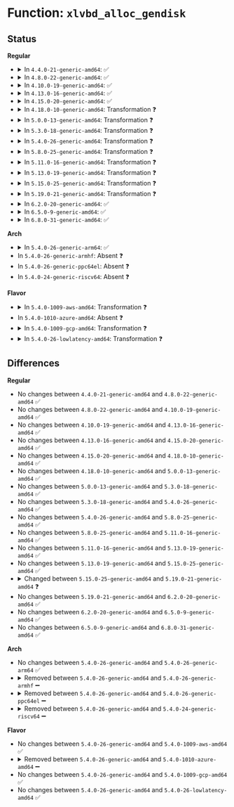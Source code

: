 # Function: <code>xlvbd_alloc_gendisk</code>

## Status
<b>Regular</b>
<ul>
<li>
<details>
<summary>In <code>4.4.0-21-generic-amd64</code>: ✅</summary>

```c
int xlvbd_alloc_gendisk(blkif_sector_t capacity, struct blkfront_info * info, u16 vdisk_info, u16 sector_size, unsigned int physical_sector_size)
```

```json
{
  "name": "xlvbd_alloc_gendisk",
  "collision_type": "Unique Static",
  "inline_type": "No",
  "funcs": [
    {
      "addr": 18446744071584560464,
      "name": "xlvbd_alloc_gendisk",
      "external": false,
      "loc": "drivers/block/xen-blkfront.c:930",
      "file": "drivers/block/xen-blkfront.c",
      "inline": "seen, unknown",
      "caller_inline": [],
      "caller_func": [
        "drivers/block/xen-blkfront.c:blkback_changed"
      ]
    }
  ],
  "symbols": [
    {
      "addr": 18446744071584560464,
      "name": "xlvbd_alloc_gendisk",
      "section": ".text",
      "bind": "STB_LOCAL",
      "size": 2030
    }
  ]
}
```
</details>
</li>
<li>
<details>
<summary>In <code>4.8.0-22-generic-amd64</code>: ✅</summary>

```c
int xlvbd_alloc_gendisk(blkif_sector_t capacity, struct blkfront_info * info, u16 vdisk_info, u16 sector_size, unsigned int physical_sector_size)
```

```json
{
  "name": "xlvbd_alloc_gendisk",
  "collision_type": "Unique Static",
  "inline_type": "No",
  "funcs": [
    {
      "addr": 18446744071584916912,
      "name": "xlvbd_alloc_gendisk",
      "external": false,
      "loc": "drivers/block/xen-blkfront.c:1083",
      "file": "drivers/block/xen-blkfront.c",
      "inline": "seen, unknown",
      "caller_inline": [],
      "caller_func": [
        "drivers/block/xen-blkfront.c:blkback_changed"
      ]
    }
  ],
  "symbols": [
    {
      "addr": 18446744071584916912,
      "name": "xlvbd_alloc_gendisk",
      "section": ".text",
      "bind": "STB_LOCAL",
      "size": 1836
    }
  ]
}
```
</details>
</li>
<li>
<details>
<summary>In <code>4.10.0-19-generic-amd64</code>: ✅</summary>

```c
int xlvbd_alloc_gendisk(blkif_sector_t capacity, struct blkfront_info * info, u16 vdisk_info, u16 sector_size, unsigned int physical_sector_size)
```

```json
{
  "name": "xlvbd_alloc_gendisk",
  "collision_type": "Unique Static",
  "inline_type": "No",
  "funcs": [
    {
      "addr": 18446744071585100304,
      "name": "xlvbd_alloc_gendisk",
      "external": false,
      "loc": "drivers/block/xen-blkfront.c:1082",
      "file": "drivers/block/xen-blkfront.c",
      "inline": "seen, unknown",
      "caller_inline": [],
      "caller_func": [
        "drivers/block/xen-blkfront.c:blkfront_connect"
      ]
    }
  ],
  "symbols": [
    {
      "addr": 18446744071585100304,
      "name": "xlvbd_alloc_gendisk",
      "section": ".text",
      "bind": "STB_LOCAL",
      "size": 1809
    }
  ]
}
```
</details>
</li>
<li>
<details>
<summary>In <code>4.13.0-16-generic-amd64</code>: ✅</summary>

```c
int xlvbd_alloc_gendisk(blkif_sector_t capacity, struct blkfront_info * info, u16 vdisk_info, u16 sector_size, unsigned int physical_sector_size)
```

```json
{
  "name": "xlvbd_alloc_gendisk",
  "collision_type": "Unique Static",
  "inline_type": "No",
  "funcs": [
    {
      "addr": 18446744071585188384,
      "name": "xlvbd_alloc_gendisk",
      "external": false,
      "loc": "drivers/block/xen-blkfront.c:1092",
      "file": "drivers/block/xen-blkfront.c",
      "inline": "seen, unknown",
      "caller_inline": [],
      "caller_func": [
        "drivers/block/xen-blkfront.c:blkback_changed"
      ]
    }
  ],
  "symbols": [
    {
      "addr": 18446744071585188384,
      "name": "xlvbd_alloc_gendisk",
      "section": ".text",
      "bind": "STB_LOCAL",
      "size": 1889
    }
  ]
}
```
</details>
</li>
<li>
<details>
<summary>In <code>4.15.0-20-generic-amd64</code>: ✅</summary>

```c
int xlvbd_alloc_gendisk(blkif_sector_t capacity, struct blkfront_info * info, u16 vdisk_info, u16 sector_size, unsigned int physical_sector_size)
```

```json
{
  "name": "xlvbd_alloc_gendisk",
  "collision_type": "Unique Static",
  "inline_type": "No",
  "funcs": [
    {
      "addr": 18446744071585616640,
      "name": "xlvbd_alloc_gendisk",
      "external": false,
      "loc": "drivers/block/xen-blkfront.c:1092",
      "file": "drivers/block/xen-blkfront.c",
      "inline": "seen, unknown",
      "caller_inline": [],
      "caller_func": [
        "drivers/block/xen-blkfront.c:blkback_changed"
      ]
    }
  ],
  "symbols": [
    {
      "addr": 18446744071585616640,
      "name": "xlvbd_alloc_gendisk",
      "section": ".text",
      "bind": "STB_LOCAL",
      "size": 1803
    }
  ]
}
```
</details>
</li>
<li>
<details>
<summary>In <code>4.18.0-10-generic-amd64</code>: Transformation ❓</summary>

```c
int xlvbd_alloc_gendisk(blkif_sector_t capacity, struct blkfront_info * info, u16 vdisk_info, u16 sector_size, unsigned int physical_sector_size)
```

```json
{
  "name": "xlvbd_alloc_gendisk",
  "collision_type": "Unique Static",
  "inline_type": "No",
  "funcs": [
    {
      "addr": 0,
      "name": "xlvbd_alloc_gendisk",
      "external": false,
      "loc": "drivers/block/xen-blkfront.c:1092",
      "file": "drivers/block/xen-blkfront.c",
      "inline": "seen, unknown",
      "caller_inline": [],
      "caller_func": [
        "drivers/block/xen-blkfront.c:blkback_changed"
      ]
    }
  ],
  "symbols": [
    {
      "addr": 18446744071585867168,
      "name": "xlvbd_alloc_gendisk",
      "section": ".text",
      "bind": "STB_LOCAL",
      "size": 1730
    },
    {
      "addr": 18446744071585870641,
      "name": "xlvbd_alloc_gendisk.cold.26",
      "section": ".text",
      "bind": "STB_LOCAL",
      "size": 50
    }
  ]
}
```
</details>
</li>
<li>
<details>
<summary>In <code>5.0.0-13-generic-amd64</code>: Transformation ❓</summary>

```c
int xlvbd_alloc_gendisk(blkif_sector_t capacity, struct blkfront_info * info, u16 vdisk_info, u16 sector_size, unsigned int physical_sector_size)
```

```json
{
  "name": "xlvbd_alloc_gendisk",
  "collision_type": "Unique Static",
  "inline_type": "No",
  "funcs": [
    {
      "addr": 0,
      "name": "xlvbd_alloc_gendisk",
      "external": false,
      "loc": "drivers/block/xen-blkfront.c:1091",
      "file": "drivers/block/xen-blkfront.c",
      "inline": "seen, unknown",
      "caller_inline": [],
      "caller_func": [
        "drivers/block/xen-blkfront.c:blkback_changed"
      ]
    }
  ],
  "symbols": [
    {
      "addr": 18446744071585995904,
      "name": "xlvbd_alloc_gendisk",
      "section": ".text",
      "bind": "STB_LOCAL",
      "size": 1739
    },
    {
      "addr": 18446744071586006419,
      "name": "xlvbd_alloc_gendisk.cold.28",
      "section": ".text",
      "bind": "STB_LOCAL",
      "size": 50
    }
  ]
}
```
</details>
</li>
<li>
<details>
<summary>In <code>5.3.0-18-generic-amd64</code>: Transformation ❓</summary>

```c
int xlvbd_alloc_gendisk(blkif_sector_t capacity, struct blkfront_info * info, u16 vdisk_info, u16 sector_size, unsigned int physical_sector_size)
```

```json
{
  "name": "xlvbd_alloc_gendisk",
  "collision_type": "Unique Static",
  "inline_type": "No",
  "funcs": [
    {
      "addr": 0,
      "name": "xlvbd_alloc_gendisk",
      "external": false,
      "loc": "drivers/block/xen-blkfront.c:1091",
      "file": "drivers/block/xen-blkfront.c",
      "inline": "seen, unknown",
      "caller_inline": [],
      "caller_func": [
        "drivers/block/xen-blkfront.c:blkfront_connect"
      ]
    }
  ],
  "symbols": [
    {
      "addr": 18446744071586239632,
      "name": "xlvbd_alloc_gendisk",
      "section": ".text",
      "bind": "STB_LOCAL",
      "size": 1750
    },
    {
      "addr": 18446744071586250147,
      "name": "xlvbd_alloc_gendisk.cold",
      "section": ".text",
      "bind": "STB_LOCAL",
      "size": 93
    }
  ]
}
```
</details>
</li>
<li>
<details>
<summary>In <code>5.4.0-26-generic-amd64</code>: Transformation ❓</summary>

```c
int xlvbd_alloc_gendisk(blkif_sector_t capacity, struct blkfront_info * info, u16 vdisk_info, u16 sector_size, unsigned int physical_sector_size)
```

```json
{
  "name": "xlvbd_alloc_gendisk",
  "collision_type": "Unique Static",
  "inline_type": "No",
  "funcs": [
    {
      "addr": 0,
      "name": "xlvbd_alloc_gendisk",
      "external": false,
      "loc": "drivers/block/xen-blkfront.c:1091",
      "file": "drivers/block/xen-blkfront.c",
      "inline": "seen, unknown",
      "caller_inline": [],
      "caller_func": [
        "drivers/block/xen-blkfront.c:blkfront_connect"
      ]
    }
  ],
  "symbols": [
    {
      "addr": 18446744071586387856,
      "name": "xlvbd_alloc_gendisk",
      "section": ".text",
      "bind": "STB_LOCAL",
      "size": 1750
    },
    {
      "addr": 18446744071586398349,
      "name": "xlvbd_alloc_gendisk.cold",
      "section": ".text",
      "bind": "STB_LOCAL",
      "size": 93
    }
  ]
}
```
</details>
</li>
<li>
<details>
<summary>In <code>5.8.0-25-generic-amd64</code>: Transformation ❓</summary>

```c
int xlvbd_alloc_gendisk(blkif_sector_t capacity, struct blkfront_info * info, u16 vdisk_info, u16 sector_size, unsigned int physical_sector_size)
```

```json
{
  "name": "xlvbd_alloc_gendisk",
  "collision_type": "Unique Static",
  "inline_type": "No",
  "funcs": [
    {
      "addr": 0,
      "name": "xlvbd_alloc_gendisk",
      "external": false,
      "loc": "drivers/block/xen-blkfront.c:1101",
      "file": "drivers/block/xen-blkfront.c",
      "inline": "seen, unknown",
      "caller_inline": [],
      "caller_func": [
        "drivers/block/xen-blkfront.c:blkfront_connect"
      ]
    }
  ],
  "symbols": [
    {
      "addr": 18446744071587166432,
      "name": "xlvbd_alloc_gendisk",
      "section": ".text",
      "bind": "STB_LOCAL",
      "size": 751
    },
    {
      "addr": 18446744071587174004,
      "name": "xlvbd_alloc_gendisk.cold",
      "section": ".text",
      "bind": "STB_LOCAL",
      "size": 90
    }
  ]
}
```
</details>
</li>
<li>
<details>
<summary>In <code>5.11.0-16-generic-amd64</code>: Transformation ❓</summary>

```c
int xlvbd_alloc_gendisk(blkif_sector_t capacity, struct blkfront_info * info, u16 vdisk_info, u16 sector_size, unsigned int physical_sector_size)
```

```json
{
  "name": "xlvbd_alloc_gendisk",
  "collision_type": "Unique Static",
  "inline_type": "No",
  "funcs": [
    {
      "addr": 0,
      "name": "xlvbd_alloc_gendisk",
      "external": false,
      "loc": "drivers/block/xen-blkfront.c:1102",
      "file": "drivers/block/xen-blkfront.c",
      "inline": "seen, unknown",
      "caller_inline": [],
      "caller_func": [
        "drivers/block/xen-blkfront.c:blkfront_connect"
      ]
    }
  ],
  "symbols": [
    {
      "addr": 18446744071587250656,
      "name": "xlvbd_alloc_gendisk",
      "section": ".text",
      "bind": "STB_LOCAL",
      "size": 743
    },
    {
      "addr": 18446744071591492951,
      "name": "xlvbd_alloc_gendisk.cold",
      "section": ".text",
      "bind": "STB_LOCAL",
      "size": 90
    }
  ]
}
```
</details>
</li>
<li>
<details>
<summary>In <code>5.13.0-19-generic-amd64</code>: Transformation ❓</summary>

```c
int xlvbd_alloc_gendisk(blkif_sector_t capacity, struct blkfront_info * info, u16 vdisk_info, u16 sector_size, unsigned int physical_sector_size)
```

```json
{
  "name": "xlvbd_alloc_gendisk",
  "collision_type": "Unique Static",
  "inline_type": "No",
  "funcs": [
    {
      "addr": 0,
      "name": "xlvbd_alloc_gendisk",
      "external": false,
      "loc": "drivers/block/xen-blkfront.c:1102",
      "file": "drivers/block/xen-blkfront.c",
      "inline": "seen, unknown",
      "caller_inline": [],
      "caller_func": [
        "drivers/block/xen-blkfront.c:blkfront_connect"
      ]
    }
  ],
  "symbols": [
    {
      "addr": 18446744071587139456,
      "name": "xlvbd_alloc_gendisk",
      "section": ".text",
      "bind": "STB_LOCAL",
      "size": 745
    },
    {
      "addr": 18446744071591436027,
      "name": "xlvbd_alloc_gendisk.cold",
      "section": ".text",
      "bind": "STB_LOCAL",
      "size": 90
    }
  ]
}
```
</details>
</li>
<li>
<details>
<summary>In <code>5.15.0-25-generic-amd64</code>: Transformation ❓</summary>

```c
int xlvbd_alloc_gendisk(blkif_sector_t capacity, struct blkfront_info * info, u16 vdisk_info, u16 sector_size, unsigned int physical_sector_size)
```

```json
{
  "name": "xlvbd_alloc_gendisk",
  "collision_type": "Unique Static",
  "inline_type": "No",
  "funcs": [
    {
      "addr": 0,
      "name": "xlvbd_alloc_gendisk",
      "external": false,
      "loc": "drivers/block/xen-blkfront.c:1059",
      "file": "drivers/block/xen-blkfront.c",
      "inline": "seen, unknown",
      "caller_inline": [],
      "caller_func": [
        "drivers/block/xen-blkfront.c:blkfront_connect"
      ]
    }
  ],
  "symbols": [
    {
      "addr": 18446744071587713824,
      "name": "xlvbd_alloc_gendisk",
      "section": ".text",
      "bind": "STB_LOCAL",
      "size": 1540
    },
    {
      "addr": 18446744071592500301,
      "name": "xlvbd_alloc_gendisk.cold",
      "section": ".text",
      "bind": "STB_LOCAL",
      "size": 93
    }
  ]
}
```
</details>
</li>
<li>
<details>
<summary>In <code>5.19.0-21-generic-amd64</code>: Transformation ❓</summary>

```c
int xlvbd_alloc_gendisk(blkif_sector_t capacity, struct blkfront_info * info, u16 sector_size, unsigned int physical_sector_size)
```

```json
{
  "name": "xlvbd_alloc_gendisk",
  "collision_type": "Unique Static",
  "inline_type": "No",
  "funcs": [
    {
      "addr": 0,
      "name": "xlvbd_alloc_gendisk",
      "external": false,
      "loc": "drivers/block/xen-blkfront.c:1065",
      "file": "drivers/block/xen-blkfront.c",
      "inline": "seen, unknown",
      "caller_inline": [],
      "caller_func": [
        "drivers/block/xen-blkfront.c:blkfront_connect"
      ]
    }
  ],
  "symbols": [
    {
      "addr": 18446744071589053856,
      "name": "xlvbd_alloc_gendisk",
      "section": ".text",
      "bind": "STB_LOCAL",
      "size": 1524
    },
    {
      "addr": 18446744071594370251,
      "name": "xlvbd_alloc_gendisk.cold",
      "section": ".text",
      "bind": "STB_LOCAL",
      "size": 74
    }
  ]
}
```
</details>
</li>
<li>
<details>
<summary>In <code>6.2.0-20-generic-amd64</code>: ✅</summary>

```c
int xlvbd_alloc_gendisk(blkif_sector_t capacity, struct blkfront_info * info, u16 sector_size, unsigned int physical_sector_size)
```

```json
{
  "name": "xlvbd_alloc_gendisk",
  "collision_type": "Unique Static",
  "inline_type": "No",
  "funcs": [
    {
      "addr": 18446744071590583264,
      "name": "xlvbd_alloc_gendisk",
      "external": false,
      "loc": "drivers/block/xen-blkfront.c:1068",
      "file": "drivers/block/xen-blkfront.c",
      "inline": "seen, unknown",
      "caller_inline": [],
      "caller_func": [
        "drivers/block/xen-blkfront.c:blkfront_connect"
      ]
    }
  ],
  "symbols": [
    {
      "addr": 18446744071590583264,
      "name": "xlvbd_alloc_gendisk",
      "section": ".text",
      "bind": "STB_LOCAL",
      "size": 1633
    }
  ]
}
```
</details>
</li>
<li>
<details>
<summary>In <code>6.5.0-9-generic-amd64</code>: ✅</summary>

```c
int xlvbd_alloc_gendisk(blkif_sector_t capacity, struct blkfront_info * info, u16 sector_size, unsigned int physical_sector_size)
```

```json
{
  "name": "xlvbd_alloc_gendisk",
  "collision_type": "Unique Static",
  "inline_type": "No",
  "funcs": [
    {
      "addr": 18446744071590924928,
      "name": "xlvbd_alloc_gendisk",
      "external": false,
      "loc": "drivers/block/xen-blkfront.c:1069",
      "file": "drivers/block/xen-blkfront.c",
      "inline": "seen, unknown",
      "caller_inline": [],
      "caller_func": [
        "drivers/block/xen-blkfront.c:blkfront_connect"
      ]
    }
  ],
  "symbols": [
    {
      "addr": 18446744071590924928,
      "name": "xlvbd_alloc_gendisk",
      "section": ".text",
      "bind": "STB_LOCAL",
      "size": 1675
    }
  ]
}
```
</details>
</li>
<li>
<details>
<summary>In <code>6.8.0-31-generic-amd64</code>: ✅</summary>

```c
int xlvbd_alloc_gendisk(blkif_sector_t capacity, struct blkfront_info * info, u16 sector_size, unsigned int physical_sector_size)
```

```json
{
  "name": "xlvbd_alloc_gendisk",
  "collision_type": "Unique Static",
  "inline_type": "No",
  "funcs": [
    {
      "addr": 18446744071591268752,
      "name": "xlvbd_alloc_gendisk",
      "external": false,
      "loc": "drivers/block/xen-blkfront.c:1069",
      "file": "drivers/block/xen-blkfront.c",
      "inline": "seen, unknown",
      "caller_inline": [],
      "caller_func": [
        "drivers/block/xen-blkfront.c:blkfront_connect"
      ]
    }
  ],
  "symbols": [
    {
      "addr": 18446744071591268752,
      "name": "xlvbd_alloc_gendisk",
      "section": ".text",
      "bind": "STB_LOCAL",
      "size": 1675
    }
  ]
}
```
</details>
</li>
</ul>
<b>Arch</b>
<ul>
<li>
<details>
<summary>In <code>5.4.0-26-generic-arm64</code>: ✅</summary>

```c
int xlvbd_alloc_gendisk(blkif_sector_t capacity, struct blkfront_info * info, u16 vdisk_info, u16 sector_size, unsigned int physical_sector_size)
```

```json
{
  "name": "xlvbd_alloc_gendisk",
  "collision_type": "Unique Static",
  "inline_type": "No",
  "funcs": [
    {
      "addr": 18446603336499236800,
      "name": "xlvbd_alloc_gendisk",
      "external": false,
      "loc": "drivers/block/xen-blkfront.c:1091",
      "file": "drivers/block/xen-blkfront.c",
      "inline": "seen, unknown",
      "caller_inline": [],
      "caller_func": [
        "drivers/block/xen-blkfront.c:blkfront_connect"
      ]
    }
  ],
  "symbols": [
    {
      "addr": 18446603336499236800,
      "name": "xlvbd_alloc_gendisk",
      "section": ".text",
      "bind": "STB_LOCAL",
      "size": 1880
    }
  ]
}
```
</details>
</li>
<li>
In <code>5.4.0-26-generic-armhf</code>: Absent ❓
</li>
<li>
In <code>5.4.0-26-generic-ppc64el</code>: Absent ❓
</li>
<li>
In <code>5.4.0-24-generic-riscv64</code>: Absent ❓
</li>
</ul>
<b>Flavor</b>
<ul>
<li>
<details>
<summary>In <code>5.4.0-1009-aws-amd64</code>: Transformation ❓</summary>

```c
int xlvbd_alloc_gendisk(blkif_sector_t capacity, struct blkfront_info * info, u16 vdisk_info, u16 sector_size, unsigned int physical_sector_size)
```

```json
{
  "name": "xlvbd_alloc_gendisk",
  "collision_type": "Unique Static",
  "inline_type": "No",
  "funcs": [
    {
      "addr": 0,
      "name": "xlvbd_alloc_gendisk",
      "external": false,
      "loc": "drivers/block/xen-blkfront.c:1107",
      "file": "drivers/block/xen-blkfront.c",
      "inline": "seen, unknown",
      "caller_inline": [],
      "caller_func": [
        "drivers/block/xen-blkfront.c:blkfront_connect"
      ]
    }
  ],
  "symbols": [
    {
      "addr": 18446744071586150144,
      "name": "xlvbd_alloc_gendisk",
      "section": ".text",
      "bind": "STB_LOCAL",
      "size": 1787
    },
    {
      "addr": 18446744071586160929,
      "name": "xlvbd_alloc_gendisk.cold",
      "section": ".text",
      "bind": "STB_LOCAL",
      "size": 93
    }
  ]
}
```
</details>
</li>
<li>
In <code>5.4.0-1010-azure-amd64</code>: Absent ❓
</li>
<li>
<details>
<summary>In <code>5.4.0-1009-gcp-amd64</code>: Transformation ❓</summary>

```c
int xlvbd_alloc_gendisk(blkif_sector_t capacity, struct blkfront_info * info, u16 vdisk_info, u16 sector_size, unsigned int physical_sector_size)
```

```json
{
  "name": "xlvbd_alloc_gendisk",
  "collision_type": "Unique Static",
  "inline_type": "No",
  "funcs": [
    {
      "addr": 0,
      "name": "xlvbd_alloc_gendisk",
      "external": false,
      "loc": "drivers/block/xen-blkfront.c:1091",
      "file": "drivers/block/xen-blkfront.c",
      "inline": "seen, unknown",
      "caller_inline": [],
      "caller_func": [
        "drivers/block/xen-blkfront.c:blkfront_connect"
      ]
    }
  ],
  "symbols": [
    {
      "addr": 18446744071586335824,
      "name": "xlvbd_alloc_gendisk",
      "section": ".text",
      "bind": "STB_LOCAL",
      "size": 1750
    },
    {
      "addr": 18446744071586346317,
      "name": "xlvbd_alloc_gendisk.cold",
      "section": ".text",
      "bind": "STB_LOCAL",
      "size": 93
    }
  ]
}
```
</details>
</li>
<li>
<details>
<summary>In <code>5.4.0-26-lowlatency-amd64</code>: Transformation ❓</summary>

```c
int xlvbd_alloc_gendisk(blkif_sector_t capacity, struct blkfront_info * info, u16 vdisk_info, u16 sector_size, unsigned int physical_sector_size)
```

```json
{
  "name": "xlvbd_alloc_gendisk",
  "collision_type": "Unique Static",
  "inline_type": "No",
  "funcs": [
    {
      "addr": 0,
      "name": "xlvbd_alloc_gendisk",
      "external": false,
      "loc": "drivers/block/xen-blkfront.c:1091",
      "file": "drivers/block/xen-blkfront.c",
      "inline": "seen, unknown",
      "caller_inline": [],
      "caller_func": [
        "drivers/block/xen-blkfront.c:blkfront_connect"
      ]
    }
  ],
  "symbols": [
    {
      "addr": 18446744071586446224,
      "name": "xlvbd_alloc_gendisk",
      "section": ".text",
      "bind": "STB_LOCAL",
      "size": 1727
    },
    {
      "addr": 18446744071586458013,
      "name": "xlvbd_alloc_gendisk.cold",
      "section": ".text",
      "bind": "STB_LOCAL",
      "size": 90
    }
  ]
}
```
</details>
</li>
</ul>

## Differences
<b>Regular</b>
<ul>
<li>
No changes between <code>4.4.0-21-generic-amd64</code> and <code>4.8.0-22-generic-amd64</code> ✅
</li>
<li>
No changes between <code>4.8.0-22-generic-amd64</code> and <code>4.10.0-19-generic-amd64</code> ✅
</li>
<li>
No changes between <code>4.10.0-19-generic-amd64</code> and <code>4.13.0-16-generic-amd64</code> ✅
</li>
<li>
No changes between <code>4.13.0-16-generic-amd64</code> and <code>4.15.0-20-generic-amd64</code> ✅
</li>
<li>
No changes between <code>4.15.0-20-generic-amd64</code> and <code>4.18.0-10-generic-amd64</code> ✅
</li>
<li>
No changes between <code>4.18.0-10-generic-amd64</code> and <code>5.0.0-13-generic-amd64</code> ✅
</li>
<li>
No changes between <code>5.0.0-13-generic-amd64</code> and <code>5.3.0-18-generic-amd64</code> ✅
</li>
<li>
No changes between <code>5.3.0-18-generic-amd64</code> and <code>5.4.0-26-generic-amd64</code> ✅
</li>
<li>
No changes between <code>5.4.0-26-generic-amd64</code> and <code>5.8.0-25-generic-amd64</code> ✅
</li>
<li>
No changes between <code>5.8.0-25-generic-amd64</code> and <code>5.11.0-16-generic-amd64</code> ✅
</li>
<li>
No changes between <code>5.11.0-16-generic-amd64</code> and <code>5.13.0-19-generic-amd64</code> ✅
</li>
<li>
No changes between <code>5.13.0-19-generic-amd64</code> and <code>5.15.0-25-generic-amd64</code> ✅
</li>
<li>
<details>
<summary>Changed between <code>5.15.0-25-generic-amd64</code> and <code>5.19.0-21-generic-amd64</code> ❓</summary>
<ul>
<li>
<b>Param removed. </b>
<code>u16 vdisk_info</code>
</li>
<li>
<b>Param reordered. </b>
<code>capacity, info, vdisk_info, sector_size, physical_sector_size</code> ➡️ <code>capacity, info, sector_size, physical_sector_size</code>
</li>
</ul>
</details>
</li>
<li>
No changes between <code>5.19.0-21-generic-amd64</code> and <code>6.2.0-20-generic-amd64</code> ✅
</li>
<li>
No changes between <code>6.2.0-20-generic-amd64</code> and <code>6.5.0-9-generic-amd64</code> ✅
</li>
<li>
No changes between <code>6.5.0-9-generic-amd64</code> and <code>6.8.0-31-generic-amd64</code> ✅
</li>
</ul>
<b>Arch</b>
<ul>
<li>
No changes between <code>5.4.0-26-generic-amd64</code> and <code>5.4.0-26-generic-arm64</code> ✅
</li>
<li>
<details>
<summary>Removed between <code>5.4.0-26-generic-amd64</code> and <code>5.4.0-26-generic-armhf</code> ➖</summary>

```c
int xlvbd_alloc_gendisk(blkif_sector_t capacity, struct blkfront_info * info, u16 vdisk_info, u16 sector_size, unsigned int physical_sector_size)
```
</details>
</li>
<li>
<details>
<summary>Removed between <code>5.4.0-26-generic-amd64</code> and <code>5.4.0-26-generic-ppc64el</code> ➖</summary>

```c
int xlvbd_alloc_gendisk(blkif_sector_t capacity, struct blkfront_info * info, u16 vdisk_info, u16 sector_size, unsigned int physical_sector_size)
```
</details>
</li>
<li>
<details>
<summary>Removed between <code>5.4.0-26-generic-amd64</code> and <code>5.4.0-24-generic-riscv64</code> ➖</summary>

```c
int xlvbd_alloc_gendisk(blkif_sector_t capacity, struct blkfront_info * info, u16 vdisk_info, u16 sector_size, unsigned int physical_sector_size)
```
</details>
</li>
</ul>
<b>Flavor</b>
<ul>
<li>
No changes between <code>5.4.0-26-generic-amd64</code> and <code>5.4.0-1009-aws-amd64</code> ✅
</li>
<li>
<details>
<summary>Removed between <code>5.4.0-26-generic-amd64</code> and <code>5.4.0-1010-azure-amd64</code> ➖</summary>

```c
int xlvbd_alloc_gendisk(blkif_sector_t capacity, struct blkfront_info * info, u16 vdisk_info, u16 sector_size, unsigned int physical_sector_size)
```
</details>
</li>
<li>
No changes between <code>5.4.0-26-generic-amd64</code> and <code>5.4.0-1009-gcp-amd64</code> ✅
</li>
<li>
No changes between <code>5.4.0-26-generic-amd64</code> and <code>5.4.0-26-lowlatency-amd64</code> ✅
</li>
</ul>
